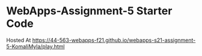 # WebApps-Assignment-5 Starter Code
Hosted At https://44-563-webapps-f21.github.io/webapps-s21-assignment-5-KomaliMyla/play.html
